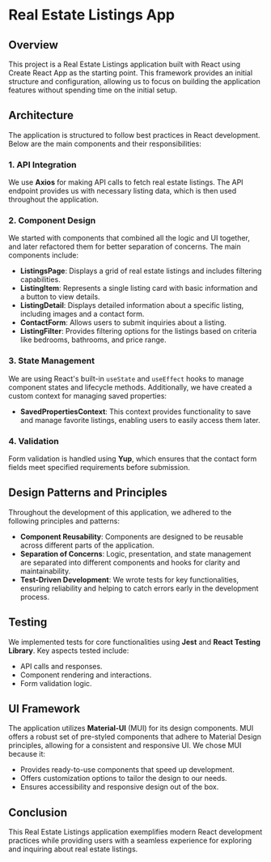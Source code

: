 
# Real Estate Listings App

  
## Overview
  

This project is a Real Estate Listings application built with React using Create React App as the starting point. This framework provides an initial structure and configuration, allowing us to focus on building the application features without spending time on the initial setup.

## Architecture

The application is structured to follow best practices in React development. Below are the main components and their responsibilities:
  
### 1. **API Integration**

We use **Axios** for making API calls to fetch real estate listings. The API endpoint provides us with necessary listing data, which is then used throughout the application.

### 2. **Component Design**

We started with components that combined all the logic and UI together, and later refactored them for better separation of concerns. The main components include:

-   **ListingsPage**: Displays a grid of real estate listings and includes filtering capabilities.
-   **ListingItem**: Represents a single listing card with basic information and a button to view details.
-   **ListingDetail**: Displays detailed information about a specific listing, including images and a contact form.
-   **ContactForm**: Allows users to submit inquiries about a listing.
-   **ListingFilter**: Provides filtering options for the listings based on criteria like bedrooms, bathrooms, and price range.

### 3. **State Management**

We are using React's built-in `useState` and `useEffect` hooks to manage component states and lifecycle methods. Additionally, we have created a custom context for managing saved properties:

-   **SavedPropertiesContext**: This context provides functionality to save and manage favorite listings, enabling users to easily access them later.

### 4. **Validation**

Form validation is handled using **Yup**, which ensures that the contact form fields meet specified requirements before submission.

  
## Design Patterns and Principles

Throughout the development of this application, we adhered to the following principles and patterns:

-   **Component Reusability**: Components are designed to be reusable across different parts of the application.
-   **Separation of Concerns**: Logic, presentation, and state management are separated into different components and hooks for clarity and maintainability.
-   **Test-Driven Development**: We wrote tests for key functionalities, ensuring reliability and helping to catch errors early in the development process.

## Testing

We implemented tests for core functionalities using **Jest** and **React Testing Library**. Key aspects tested include:

-   API calls and responses.
-   Component rendering and interactions.
-   Form validation logic.

## UI Framework

The application utilizes **Material-UI** (MUI) for its design components. MUI offers a robust set of pre-styled components that adhere to Material Design principles, allowing for a consistent and responsive UI. We chose MUI because it:

-   Provides ready-to-use components that speed up development.
-   Offers customization options to tailor the design to our needs.
-   Ensures accessibility and responsive design out of the box.

## Conclusion

This Real Estate Listings application exemplifies modern React development practices while providing users with a seamless experience for exploring and inquiring about real estate listings.